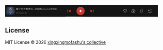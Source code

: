 <div align="center">
    <img src="./.github/assets/mini-player.png" style="object-fit:fill;"/>
</div>

## License

MIT License © 2020 [xingxingmofashu's collective](https://github.com/xingxing-collective)